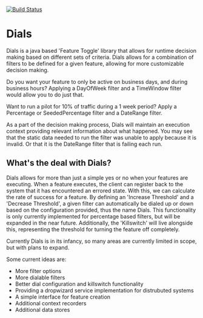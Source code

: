 [![Build Status](https://travis-ci.org/BrettDuclos/Dials.svg?branch=master)](https://travis-ci.org/BrettDuclos/Dials)

Dials
=====

Dials is a java based 'Feature Toggle' library that allows for runtime decision making based on different sets of criteria. Dials allows for a combination of filters to be defined for a given feature, allowing for more customizable decision making.

Do you want your feature to only be active on business days, and during business hours? Applying a DayOfWeek filter and a TimeWindow filter would allow you to do just that.

Want to run a pilot for 10% of traffic during a 1 week period? Apply a Percentage or SeededPercentage filter and a DateRange filter.

As a part of the decision making process, Dials will maintain an execution context providing relevant information about what happened. You may see that the static data needed to run the filter was unable to apply because it is invalid. Or that it is the DateRange filter that is failing each run.


What's the deal with Dials?
---------------------------
Dials allows for more than just a simple yes or no when your features are executing. When a feature executes, the client can register back to the system that it has encountered an errored state. With this, we can calculate the rate of success for a feature. By defining an 'Increase Threshold' and a 'Decrease Threshold', a given filter can automatically be dialed up or down based on the configuration provided, thus the name Dials. This functionality is only currently implemented for percentage based filters, but will be expanded in the near future. Additionally, the 'Killswitch' will live alongside this, representing the threshold for turning the feature off completely.


Currently Dials is in its infancy, so many areas are currently limited in scope, but with plans to expand. 

Some current ideas are:
*   More filter options
*   More dialable filters
*   Better dial configuration and killswitch functionality
*   Providing a dropwizard service implementation for distrubuted systems
*   A simple interface for feature creation
*   Additional context recorders
*   Additional data stores
